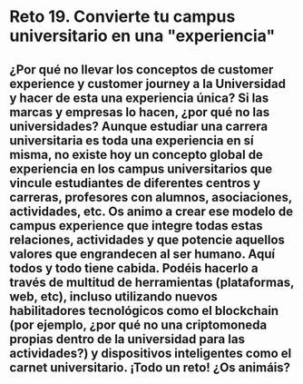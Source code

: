 # Reto 19. Convierte tu campus universitario en una "experiencia"

## ¿Por qué no llevar los conceptos de customer experience y customer journey a la Universidad y hacer de esta una experiencia única? Si las marcas y empresas lo hacen, ¿por qué no las universidades? Aunque estudiar una carrera universitaria es toda una experiencia en sí misma, no existe hoy un concepto global de experiencia en los campus universitarios que vincule estudiantes de diferentes centros y carreras, profesores con alumnos, asociaciones, actividades, etc. Os animo a crear ese modelo de campus experience que integre todas estas relaciones, actividades y que potencie aquellos valores que engrandecen al ser humano. Aquí todos y todo tiene cabida. Podéis hacerlo a través de multitud de herramientas (plataformas, web, etc), incluso utilizando nuevos habilitadores tecnológicos como el blockchain (por ejemplo, ¿por qué no una criptomoneda propias dentro de la universidad para las actividades?) y dispositivos inteligentes como el carnet universitario. ¡Todo un reto! ¿Os animáis?